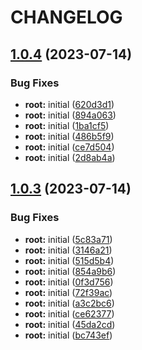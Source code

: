 # CHANGELOG

## [1.0.4](https://github.com/thejaswitricon/pnpm/compare/modules/aws/ecs/ecs-simple/demo-v1.0.3...modules/aws/ecs/ecs-simple/demo-v1.0.4) (2023-07-14)


### Bug Fixes

* **root:** initial ([620d3d1](https://github.com/thejaswitricon/pnpm/commit/620d3d124e820ca0413d05a2a67b35d3e771c8a6))
* **root:** initial ([894a063](https://github.com/thejaswitricon/pnpm/commit/894a0633daf4955bc8b426527e42fd4f5a5e2d98))
* **root:** initial ([1ba1cf5](https://github.com/thejaswitricon/pnpm/commit/1ba1cf5b2996fbf899a39b466a7dd85fd7ddda82))
* **root:** initial ([486b5f9](https://github.com/thejaswitricon/pnpm/commit/486b5f93ee1d831f558df2617b91e3dcb961677e))
* **root:** initial ([ce7d504](https://github.com/thejaswitricon/pnpm/commit/ce7d5042a890d2bea46b5d97aae02d7a38b8cb28))
* **root:** initial ([2d8ab4a](https://github.com/thejaswitricon/pnpm/commit/2d8ab4af1facbfc6b2d8ef9af5022b0a268c888a))

## [1.0.3](https://github.com/thejaswitricon/pnpm/compare/modules/aws/ecs/ecs-simple/demo-v1.0.2...modules/aws/ecs/ecs-simple/demo-v1.0.3) (2023-07-14)


### Bug Fixes

* **root:** initial ([5c83a71](https://github.com/thejaswitricon/pnpm/commit/5c83a711b1eb3aa0c8afc8b19f1240382b606a9a))
* **root:** initial ([3146a21](https://github.com/thejaswitricon/pnpm/commit/3146a21ffba2bf82321501d54b422af981827e01))
* **root:** initial ([515d5b4](https://github.com/thejaswitricon/pnpm/commit/515d5b4735120f373f3c364d438b2d003c6a4082))
* **root:** initial ([854a9b6](https://github.com/thejaswitricon/pnpm/commit/854a9b63724965d4bd41104d1d7228bb588e6f65))
* **root:** initial ([0f3d756](https://github.com/thejaswitricon/pnpm/commit/0f3d756ab99477c22538c0e40bdb5d20684c6224))
* **root:** initial ([72f39ac](https://github.com/thejaswitricon/pnpm/commit/72f39ac4a84a7456242a423e30534a64ba0dcd63))
* **root:** initial ([a3c2bc6](https://github.com/thejaswitricon/pnpm/commit/a3c2bc689a61f71a40b77eb3045f5a1f2fa9ecde))
* **root:** initial ([ce62377](https://github.com/thejaswitricon/pnpm/commit/ce62377e0a3a7669a0e2959a882d275787254f7b))
* **root:** initial ([45da2cd](https://github.com/thejaswitricon/pnpm/commit/45da2cd09db082fdaa80efcb00cfce5860aa87bb))
* **root:** initial ([bc743ef](https://github.com/thejaswitricon/pnpm/commit/bc743efb9356516dfb5705eee7f0ed6c5907d33a))
